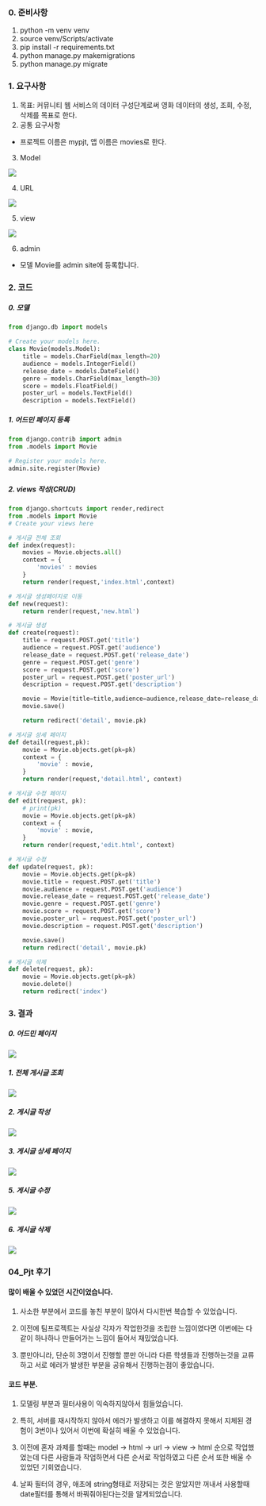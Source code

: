 ### 0. 준비사항

1. python -m venv venv
2. source venv/Scripts/activate
3. pip install -r requirements.txt
4. python manage.py makemigrations
5. python manage.py migrate

### 1. 요구사항

1. 목표: 커뮤니티 웹 서비스의 데이터 구성단계로써 영화 데이터의 생성, 조회, 수정, 삭제를 목표로 한다.
2. 공통 요구사항
- 프로젝트 이름은 mypjt, 앱 이름은 movies로 한다.
3. Model

![](README_assets/2022-12-01-17-36-53-image.png)

4. URL

![](README_assets/2022-12-01-17-37-33-image.png)

5. view

![](README_assets/2022-12-01-17-37-51-image.png)

6. admin
- 모델 Movie를 admin site에 등록합니다.



### 2. 코드

##### 0. 모델

```python
from django.db import models

# Create your models here.
class Movie(models.Model):
    title = models.CharField(max_length=20)
    audience = models.IntegerField()
    release_date = models.DateField()
    genre = models.CharField(max_length=30)
    score = models.FloatField()
    poster_url = models.TextField()
    description = models.TextField()

```

 

##### 1. 어드민 페이지 등록

```python
from django.contrib import admin
from .models import Movie

# Register your models here.
admin.site.register(Movie)
```

### 

##### 2. views 작성(CRUD)

```python
from django.shortcuts import render,redirect
from .models import Movie
# Create your views here

# 게시글 전체 조회
def index(request):
    movies = Movie.objects.all()
    context = {
        'movies' : movies
    }
    return render(request,'index.html',context)

# 게시글 생성페이지로 이동
def new(request):
    return render(request,'new.html')

# 게시글 생성
def create(request):
    title = request.POST.get('title')
    audience = request.POST.get('audience')
    release_date = request.POST.get('release_date')
    genre = request.POST.get('genre')
    score = request.POST.get('score')
    poster_url = request.POST.get('poster_url')
    description = request.POST.get('description')

    movie = Movie(title=title,audience=audience,release_date=release_date,genre=genre,score=score,poster_url=poster_url,description=description)
    movie.save()

    return redirect('detail', movie.pk)

# 게시글 상세 페이지
def detail(request,pk):
    movie = Movie.objects.get(pk=pk)
    context = {
        'movie' : movie,
    }
    return render(request,'detail.html', context)

# 게시글 수정 페이지
def edit(request, pk):
    # print(pk)
    movie = Movie.objects.get(pk=pk)
    context = {
        'movie' : movie,
    } 
    return render(request,'edit.html', context)

# 게시글 수정
def update(request, pk):
    movie = Movie.objects.get(pk=pk)
    movie.title = request.POST.get('title')
    movie.audience = request.POST.get('audience')
    movie.release_date = request.POST.get('release_date')
    movie.genre = request.POST.get('genre')
    movie.score = request.POST.get('score')
    movie.poster_url = request.POST.get('poster_url')
    movie.description = request.POST.get('description')

    movie.save()
    return redirect('detail', movie.pk)

# 게시글 삭제
def delete(request, pk):
    movie = Movie.objects.get(pk=pk)
    movie.delete()
    return redirect('index')
```

### 3. 결과

##### 0. 어드민 페이지

![](README_assets/2022-12-01-17-44-43-image.png)

##### 1. 전체 게시글 조회

![](README_assets/2022-12-01-17-48-48-image.png)

##### 2. 게시글 작성

![](README_assets/2022-12-01-17-47-10-image.png)

##### 3. 게시글 상세 페이지

![](README_assets/2022-12-01-17-47-29-image.png)

##### 5. 게시글 수정

![](README_assets/2022-12-01-17-47-54-image.png)

##### 6. 게시글 삭제

![](README_assets/2022-12-01-17-49-04-image.png)

### 04_Pjt 후기

#### 많이 배울 수 있었던 시간이었습니다.

1. 사소한 부분에서 코드를 놓친 부분이 많아서 다시한번 복습할 수 있었습니다.

2. 이전에 팀프로젝트는 사실상 각자가 작업한것을 조립한 느낌이였다면 이번에는 다같이 하나하나 만들어가는 느낌이 들어서 재밌었습니다.

3. 뿐만아니라, 단순히 3명이서 진행할 뿐만 아니라 다른 학생들과 진행하는것을 교류하고 서로 에러가 발생한 부분을 공유해서 진행하는점이 좋았습니다.

#### 코드 부분.

1. 모델링 부분과 필터사용이 익숙하지않아서 힘들었습니다.

2. 특히, 서버를 재시작하지 않아서 에러가 발생하고 이를 해결하지 못해서 지체된 경험이 3번이나 있어서 이번에 확실히 배울 수 있었습니다.

3. 이전에 혼자 과제를 할때는 model -> html -> url -> view -> html 순으로 작업했었는데 다른 사람들과 작업하면서 다른 순서로 작업하였고 다른 순서 또한 배울 수 있었던 기회였습니다.

4. 날짜 필터의 경우, 애초에 string형태로 저장되는 것은 알았지만 꺼내서 사용할때 date필터를 통해서 바꿔줘야된다는것을 알게되었습니다.
